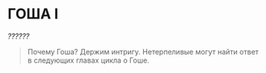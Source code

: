 # ГОША I
*??????*

> Почему Гоша? Держим интригу. Нетерпеливые могут найти ответ в следующих главах цикла о Гоше.
